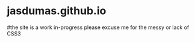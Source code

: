 jasdumas.github.io
==================

#the site is a work in-progress please excuse me for the messy or lack of CSS3
